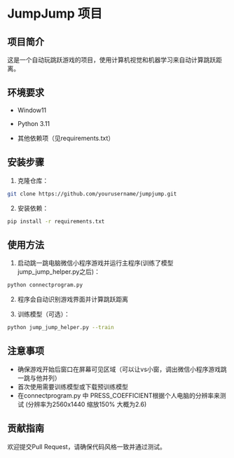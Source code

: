 # JumpJump 项目

## 项目简介
这是一个自动玩跳跃游戏的项目，使用计算机视觉和机器学习来自动计算跳跃距离。

## 环境要求
- Window11
- Python 3.11

- 其他依赖项（见requirements.txt）

## 安装步骤
1. 克隆仓库：
```bash
git clone https://github.com/yourusername/jumpjump.git
```
2. 安装依赖：
```bash
pip install -r requirements.txt
```

## 使用方法
1. 启动跳一跳电脑微信小程序游戏并运行主程序(训练了模型jump_jump_helper.py之后)：
```bash
python connectprogram.py
```
2. 程序会自动识别游戏界面并计算跳跃距离
  
4. 训练模型（可选）：
```bash
python jump_jump_helper.py --train
```

## 注意事项
- 确保游戏开始后窗口在屏幕可见区域（可以让vs小窗，调出微信小程序游戏跳一跳与他并列）
- 首次使用需要训练模型或下载预训练模型
- 在connectprogram.py 中 PRESS_COEFFICIENT根据个人电脑的分辨率来测试 (分辨率为2560x1440 缩放150% 大概为2.6)
  
## 贡献指南
欢迎提交Pull Request，请确保代码风格一致并通过测试。
